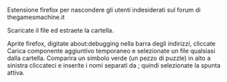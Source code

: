 Estensione firefox per nascondere gli utenti indesiderati sul forum di thegamesmachine.it


Scaricate il file ed estraete la cartella.

Aprite firefox, digitate about:debugging nella barra degli indirizzi, cliccate Carica componente aggiuntivo temporaneo e selezionate un file qualsiasi dalla cartella. Comparira un simbolo verde (un pezzo di puzzle) in alto a sinistra cliccateci e inserite i nomi separati da ; quindi selezionate la spunta attiva.
